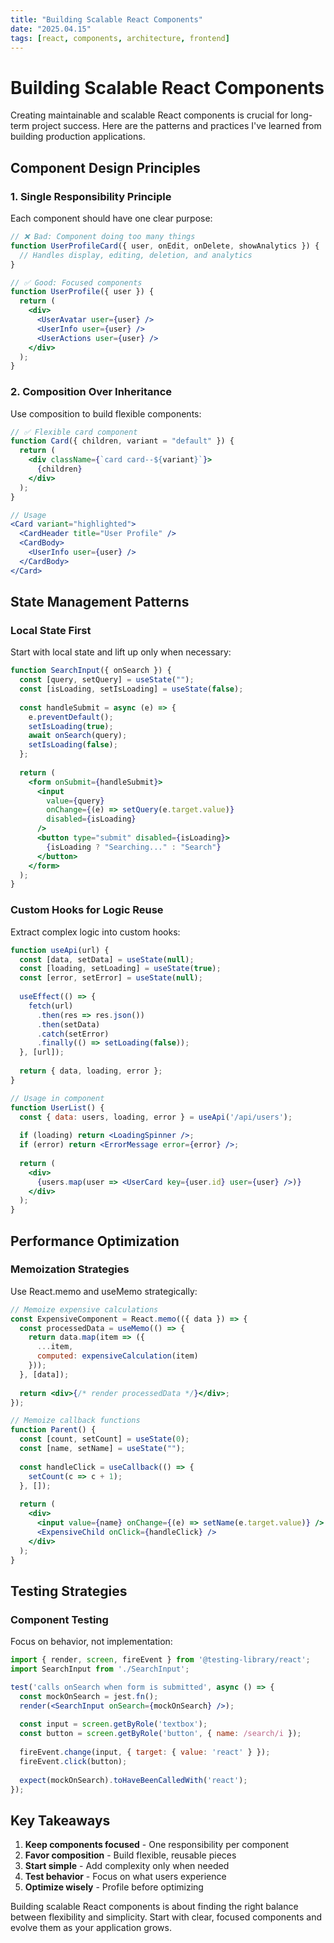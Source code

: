 ```yaml
---
title: "Building Scalable React Components"
date: "2025.04.15"
tags: [react, components, architecture, frontend]
---
```


# Building Scalable React Components

Creating maintainable and scalable React components is crucial for long-term project success. Here are the patterns and practices I've learned from building production applications.

## Component Design Principles

### 1. Single Responsibility Principle
Each component should have one clear purpose:

```jsx
// ❌ Bad: Component doing too many things
function UserProfileCard({ user, onEdit, onDelete, showAnalytics }) {
  // Handles display, editing, deletion, and analytics
}

// ✅ Good: Focused components
function UserProfile({ user }) {
  return (
    <div>
      <UserAvatar user={user} />
      <UserInfo user={user} />
      <UserActions user={user} />
    </div>
  );
}
```

### 2. Composition Over Inheritance
Use composition to build flexible components:

```jsx
// ✅ Flexible card component
function Card({ children, variant = "default" }) {
  return (
    <div className={`card card--${variant}`}>
      {children}
    </div>
  );
}

// Usage
<Card variant="highlighted">
  <CardHeader title="User Profile" />
  <CardBody>
    <UserInfo user={user} />
  </CardBody>
</Card>
```

## State Management Patterns

### Local State First
Start with local state and lift up only when necessary:

```jsx
function SearchInput({ onSearch }) {
  const [query, setQuery] = useState("");
  const [isLoading, setIsLoading] = useState(false);
  
  const handleSubmit = async (e) => {
    e.preventDefault();
    setIsLoading(true);
    await onSearch(query);
    setIsLoading(false);
  };
  
  return (
    <form onSubmit={handleSubmit}>
      <input 
        value={query}
        onChange={(e) => setQuery(e.target.value)}
        disabled={isLoading}
      />
      <button type="submit" disabled={isLoading}>
        {isLoading ? "Searching..." : "Search"}
      </button>
    </form>
  );
}
```

### Custom Hooks for Logic Reuse
Extract complex logic into custom hooks:

```jsx
function useApi(url) {
  const [data, setData] = useState(null);
  const [loading, setLoading] = useState(true);
  const [error, setError] = useState(null);
  
  useEffect(() => {
    fetch(url)
      .then(res => res.json())
      .then(setData)
      .catch(setError)
      .finally(() => setLoading(false));
  }, [url]);
  
  return { data, loading, error };
}

// Usage in component
function UserList() {
  const { data: users, loading, error } = useApi('/api/users');
  
  if (loading) return <LoadingSpinner />;
  if (error) return <ErrorMessage error={error} />;
  
  return (
    <div>
      {users.map(user => <UserCard key={user.id} user={user} />)}
    </div>
  );
}
```

## Performance Optimization

### Memoization Strategies
Use React.memo and useMemo strategically:

```jsx
// Memoize expensive calculations
const ExpensiveComponent = React.memo(({ data }) => {
  const processedData = useMemo(() => {
    return data.map(item => ({
      ...item,
      computed: expensiveCalculation(item)
    }));
  }, [data]);
  
  return <div>{/* render processedData */}</div>;
});

// Memoize callback functions
function Parent() {
  const [count, setCount] = useState(0);
  const [name, setName] = useState("");
  
  const handleClick = useCallback(() => {
    setCount(c => c + 1);
  }, []);
  
  return (
    <div>
      <input value={name} onChange={(e) => setName(e.target.value)} />
      <ExpensiveChild onClick={handleClick} />
    </div>
  );
}
```

## Testing Strategies

### Component Testing
Focus on behavior, not implementation:

```jsx
import { render, screen, fireEvent } from '@testing-library/react';
import SearchInput from './SearchInput';

test('calls onSearch when form is submitted', async () => {
  const mockOnSearch = jest.fn();
  render(<SearchInput onSearch={mockOnSearch} />);
  
  const input = screen.getByRole('textbox');
  const button = screen.getByRole('button', { name: /search/i });
  
  fireEvent.change(input, { target: { value: 'react' } });
  fireEvent.click(button);
  
  expect(mockOnSearch).toHaveBeenCalledWith('react');
});
```

## Key Takeaways

1. **Keep components focused** - One responsibility per component
2. **Favor composition** - Build flexible, reusable pieces
3. **Start simple** - Add complexity only when needed
4. **Test behavior** - Focus on what users experience
5. **Optimize wisely** - Profile before optimizing

Building scalable React components is about finding the right balance between flexibility and simplicity. Start with clear, focused components and evolve them as your application grows.

